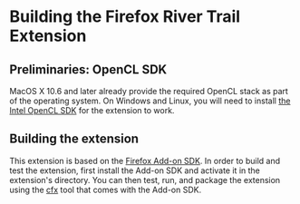 Building the Firefox River Trail Extension
==========================================

Preliminaries: OpenCL SDK
-------------------------

MacOS X 10.6 and later already provide the required OpenCL stack as part of the operating system. On Windows and Linux, you will need to install [the Intel OpenCL SDK] for the extension to work.

[the Intel OpenCL SDK]: https://software.intel.com/en-us/intel-opencl

Building the extension
----------------------

This extension is based on the [Firefox Add-on SDK](https://developer.mozilla.org/en-US/Add-ons/SDK).  In order to build and test the extension, first install the Add-on SDK and activate it in the extension's directory.  You can then test, run, and package the extension using the [cfx](https://developer.mozilla.org/en-US/Add-ons/SDK/Tools/cfx) tool that comes with the Add-on SDK.
